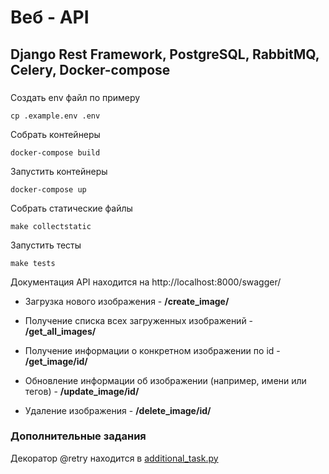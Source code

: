 
# Веб - API

## Django Rest Framework, PostgreSQL, RabbitMQ, Celery, Docker-compose

###

Создать env файл по примеру
```shell
cp .example.env .env
```

Собрать контейнеры
```shell
docker-compose build
```

Запустить контейнеры
```shell
docker-compose up
```

Собрать статические файлы
```shell
make collectstatic
```

Запустить тесты
```shell
make tests
```

Документация API находится на http://localhost:8000/swagger/

-   Загрузка нового изображения - **/create_image/**

-   Получение списка всех загруженных изображений - **/get_all_images/**

-   Получение информации о конкретном изображении по id - **/get_image/id/**

-   Обновление информации об изображении (например, имени или тегов) - **/update_image/id/**

-   Удаление изображения - **/delete_image/id/**


### Дополнительные задания

Декоратор @retry находится в [additional_task.py](additional_task.py)